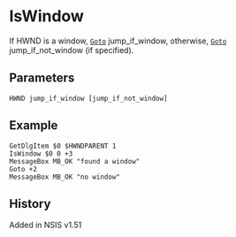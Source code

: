 # IsWindow

If HWND is a window, [`Goto`][1] jump\_if\_window, otherwise, [`Goto`][1] jump\_if\_not_window (if specified).

## Parameters

    HWND jump_if_window [jump_if_not_window]

## Example

	GetDlgItem $0 $HWNDPARENT 1
	IsWindow $0 0 +3
	MessageBox MB_OK "found a window"
	Goto +2
	MessageBox MB_OK "no window"

## History

Added in NSIS v1.51

[1]: Goto.md